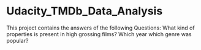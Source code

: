 # Udacity_TMDb_Data_Analysis
This project contains the answers of the following Questions: What kind of properties is present in high grossing films? Which year which genre was popular?
